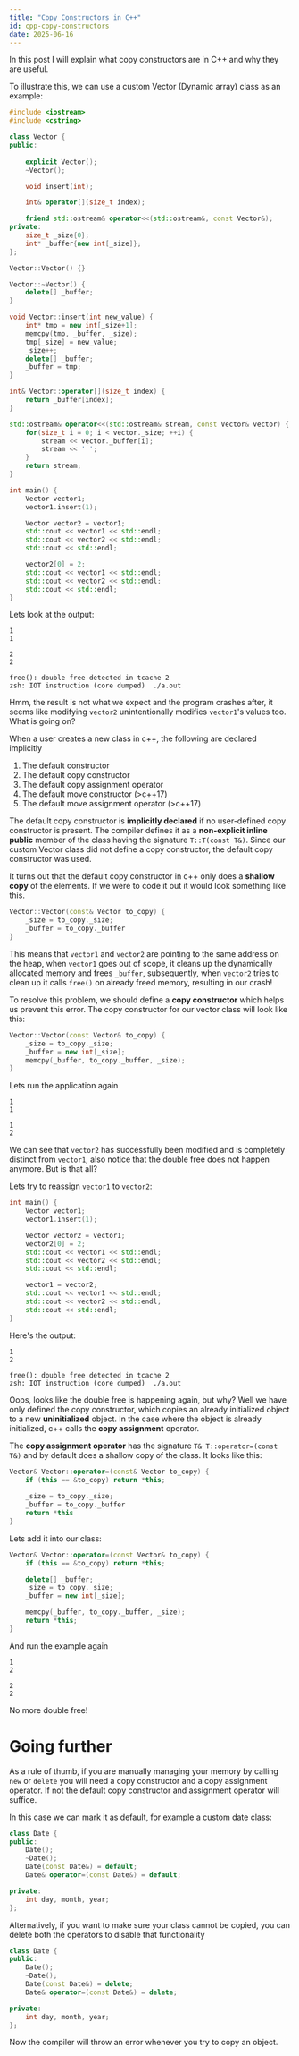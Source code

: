 ```yaml
---
title: "Copy Constructors in C++"
id: cpp-copy-constructors
date: 2025-06-16
---
```


In this post I will explain what copy constructors are in C++ and why they are useful.

To illustrate this, we can use a custom Vector (Dynamic array) class as an example:

```cpp
#include <iostream>
#include <cstring>

class Vector {
public:
    
    explicit Vector();
    ~Vector();

    void insert(int);

    int& operator[](size_t index);

    friend std::ostream& operator<<(std::ostream&, const Vector&);
private:
    size_t _size{0};
    int* _buffer{new int[_size]};
};

Vector::Vector() {}

Vector::~Vector() {
    delete[] _buffer;
}

void Vector::insert(int new_value) {
    int* tmp = new int[_size+1];
    memcpy(tmp, _buffer, _size);
    tmp[_size] = new_value;
    _size++;
    delete[] _buffer;
    _buffer = tmp;
}

int& Vector::operator[](size_t index) {
    return _buffer[index];
}

std::ostream& operator<<(std::ostream& stream, const Vector& vector) {
    for(size_t i = 0; i < vector._size; ++i) {
        stream << vector._buffer[i];
        stream << ' ';
    }
    return stream;
}

int main() {
    Vector vector1;
    vector1.insert(1);

    Vector vector2 = vector1;
    std::cout << vector1 << std::endl;
    std::cout << vector2 << std::endl;
    std::cout << std::endl;

    vector2[0] = 2;
    std::cout << vector1 << std::endl;
    std::cout << vector2 << std::endl;
    std::cout << std::endl;
}
```

Lets look at the output:
```
1 
1 

2 
2 

free(): double free detected in tcache 2
zsh: IOT instruction (core dumped)  ./a.out
```
Hmm, the result is not what we expect and the program crashes after, it seems like modifying `vector2` unintentionally modifies `vector1`'s values too. What is going on?

When a user creates a new class in c++, the following are declared implicitly
1. The default constructor
2. The default copy constructor
3. The default copy assignment operator
4. The default move constructor (>c++17)
5. The default move assignment operator (>c++17)

The default copy constructor is **implicitly declared** if no user-defined copy constructor is present. The compiler defines it as a **non-explicit inline public** member of the class having the signature `T::T(const T&)`. Since our custom Vector class did not define a copy constructor, the default copy constructor was used.

It turns out that the default copy constructor in c++ only does a **shallow copy** of the elements. If we were to code it out it would look something like this.
```cpp
Vector::Vector(const& Vector to_copy) {
	_size = to_copy._size;
	_buffer = to_copy._buffer
}
```
This means that `vector1` and `vector2` are pointing to the same address on the heap, when `vector1` goes out of scope, it cleans up the dynamically allocated memory and frees `_buffer`, subsequently, when `vector2` tries to clean up it calls `free()` on already freed memory, resulting in our crash!

To resolve this problem, we should define a **copy constructor** which helps us prevent this error. The copy constructor for our vector class will look like this:
```cpp
Vector::Vector(const Vector& to_copy) {
    _size = to_copy._size;
    _buffer = new int[_size];
    memcpy(_buffer, to_copy._buffer, _size);
}

```
Lets run the application again
```
1 
1 

1 
2 
```
We can see that `vector2` has successfully been modified and is completely distinct from `vector1`, also notice that the double free does not happen anymore. But is that all?

Lets try to reassign `vector1` to `vector2`:
```cpp
int main() {
    Vector vector1;
    vector1.insert(1);

    Vector vector2 = vector1;
    vector2[0] = 2;
    std::cout << vector1 << std::endl;
    std::cout << vector2 << std::endl;
    std::cout << std::endl;

    vector1 = vector2;
    std::cout << vector1 << std::endl;
    std::cout << vector2 << std::endl;
    std::cout << std::endl;
}
```

Here's the output:

```
1 
2 

free(): double free detected in tcache 2
zsh: IOT instruction (core dumped)  ./a.out
```

Oops, looks like the double free is happening again, but why? Well we have only defined the copy constructor, which copies an already initialized object to a new **uninitialized** object. In the case where the object is already initialized, c++ calls the **copy assignment** operator.

The **copy assignment operator** has the signature `T& T::operator=(const T&)` and by default does a shallow copy of the class. It looks like this:

```cpp
Vector& Vector::operator=(const& Vector to_copy) {
	if (this == &to_copy) return *this;
	
	_size = to_copy._size;
	_buffer = to_copy._buffer
	return *this
}
```

Lets add it into our class:

```cpp
Vector& Vector::operator=(const Vector& to_copy) {
    if (this == &to_copy) return *this;

    delete[] _buffer;
    _size = to_copy._size;
    _buffer = new int[_size];

    memcpy(_buffer, to_copy._buffer, _size);
    return *this;
}
```

And run the example again

```
1 
2 

2 
2 
```

No more double free!

# Going further
As a rule of thumb, if you are manually managing your memory by calling `new` or `delete` you will need a copy constructor and a copy assignment operator. If not the default copy constructor and assignment operator will suffice.

In this case we can mark it as default, for example a custom date class:

```cpp
class Date {
public:
    Date();
    ~Date();
    Date(const Date&) = default;
    Date& operator=(const Date&) = default;

private:
    int day, month, year;
};
```

Alternatively, if you want to make sure your class cannot be copied, you can delete both the operators to disable that functionality

```cpp
class Date {
public:
    Date();
    ~Date();
    Date(const Date&) = delete;
    Date& operator=(const Date&) = delete;

private:
    int day, month, year;
};
```

Now the compiler will throw an error whenever you try to copy an object.